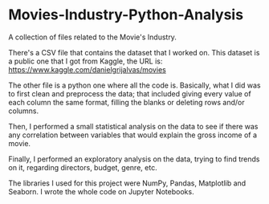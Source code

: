 # Movies-Industry-Python-Analysis
A collection of files related to the Movie's Industry.

There's a CSV file that contains the dataset that I worked on. This dataset is a public one that I got from Kaggle, the URL is: https://www.kaggle.com/danielgrijalvas/movies

The other file is a python one where all the code is. Basically, what I did was to first clean and preprocess the data; that included giving every value of each column the same format, filling the blanks or deleting rows and/or columns.

Then, I performed a small statistical analysis on the data to see if there was any correlation between variables that would explain the gross income of a movie.

Finally, I performed an exploratory analysis on the data, trying to find trends on it, regarding directors, budget, genre, etc.

The libraries I used for this project were NumPy, Pandas, Matplotlib and Seaborn. I wrote the whole code on Jupyter Notebooks.
